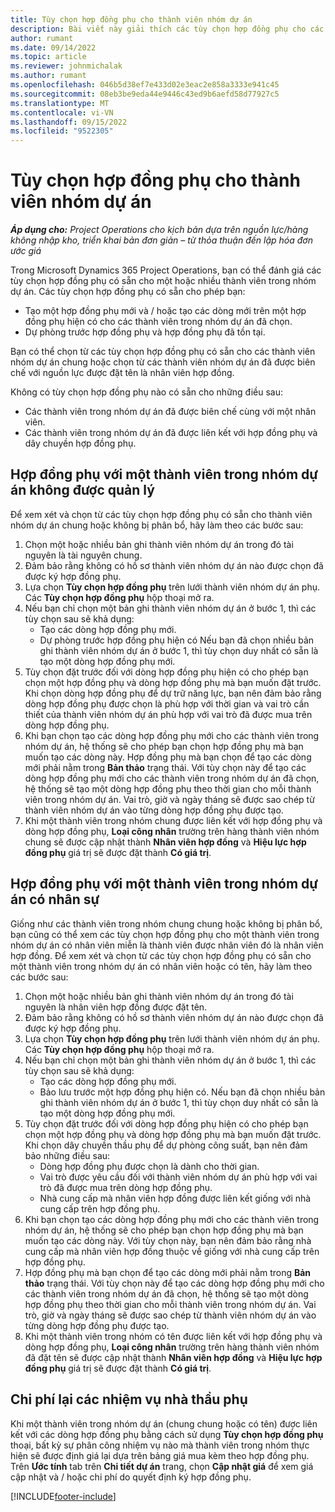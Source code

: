 ```yaml
---
title: Tùy chọn hợp đồng phụ cho thành viên nhóm dự án
description: Bài viết này giải thích các tùy chọn hợp đồng phụ cho các thành viên nhóm dự án trong Microsoft Dynamics 365 Project Operations.
author: rumant
ms.date: 09/14/2022
ms.topic: article
ms.reviewer: johnmichalak
ms.author: rumant
ms.openlocfilehash: 046b5d38ef7e433d02e3eac2e858a3333e941c45
ms.sourcegitcommit: 08eb3be9eda44e9446c43ed9b6aefd58d77927c5
ms.translationtype: MT
ms.contentlocale: vi-VN
ms.lasthandoff: 09/15/2022
ms.locfileid: "9522305"
---
```

# <a name="subcontracting-options-for-project-team-members"></a>Tùy chọn hợp đồng phụ cho thành viên nhóm dự án

_**Áp dụng cho:** Project Operations cho kịch bản dựa trên nguồn lực/hàng không nhập kho, triển khai bản đơn giản – từ thỏa thuận đến lập hóa đơn ước giá_

Trong Microsoft Dynamics 365 Project Operations, bạn có thể đánh giá các tùy chọn hợp đồng phụ có sẵn cho một hoặc nhiều thành viên trong nhóm dự án. Các tùy chọn hợp đồng phụ có sẵn cho phép bạn:

- Tạo một hợp đồng phụ mới và / hoặc tạo các dòng mới trên một hợp đồng phụ hiện có cho các thành viên trong nhóm dự án đã chọn. 
- Dự phòng trước hợp đồng phụ và hợp đồng phụ đã tồn tại. 

Bạn có thể chọn từ các tùy chọn hợp đồng phụ có sẵn cho các thành viên nhóm dự án chung hoặc chọn từ các thành viên nhóm dự án đã được biên chế với nguồn lực được đặt tên là nhân viên hợp đồng. 

Không có tùy chọn hợp đồng phụ nào có sẵn cho những điều sau:

- Các thành viên trong nhóm dự án đã được biên chế cùng với một nhân viên. 
- Các thành viên trong nhóm dự án đã được liên kết với hợp đồng phụ và dây chuyền hợp đồng phụ. 

## <a name="subcontracting-an-unstaffed-project-team-member"></a>Hợp đồng phụ với một thành viên trong nhóm dự án không được quản lý

Để xem xét và chọn từ các tùy chọn hợp đồng phụ có sẵn cho thành viên nhóm dự án chung hoặc không bị phân bổ, hãy làm theo các bước sau:

1. Chọn một hoặc nhiều bản ghi thành viên nhóm dự án trong đó tài nguyên là tài nguyên chung.
2. Đảm bảo rằng không có hồ sơ thành viên nhóm dự án nào được chọn đã được ký hợp đồng phụ. 
3. Lựa chọn **Tùy chọn hợp đồng phụ** trên lưới thành viên nhóm dự án phụ. Các **Tùy chọn hợp đồng phụ** hộp thoại mở ra. 
4. Nếu bạn chỉ chọn một bản ghi thành viên nhóm dự án ở bước 1, thì các tùy chọn sau sẽ khả dụng:
    - Tạo các dòng hợp đồng phụ mới. 
    - Dự phòng trước hợp đồng phụ hiện có Nếu bạn đã chọn nhiều bản ghi thành viên nhóm dự án ở bước 1, thì tùy chọn duy nhất có sẵn là tạo một dòng hợp đồng phụ mới.
5. Tùy chọn đặt trước đối với dòng hợp đồng phụ hiện có cho phép bạn chọn một hợp đồng phụ và dòng hợp đồng phụ mà bạn muốn đặt trước. Khi chọn dòng hợp đồng phụ để dự trữ năng lực, bạn nên đảm bảo rằng dòng hợp đồng phụ được chọn là phù hợp với thời gian và vai trò cần thiết của thành viên nhóm dự án phù hợp với vai trò đã được mua trên dòng hợp đồng phụ.
6. Khi bạn chọn tạo các dòng hợp đồng phụ mới cho các thành viên trong nhóm dự án, hệ thống sẽ cho phép bạn chọn hợp đồng phụ mà bạn muốn tạo các dòng này. Hợp đồng phụ mà bạn chọn để tạo các dòng mới phải nằm trong **Bản thảo** trạng thái. Với tùy chọn này để tạo các dòng hợp đồng phụ mới cho các thành viên trong nhóm dự án đã chọn, hệ thống sẽ tạo một dòng hợp đồng phụ theo thời gian cho mỗi thành viên trong nhóm dự án. Vai trò, giờ và ngày tháng sẽ được sao chép từ thành viên nhóm dự án vào từng dòng hợp đồng phụ được tạo. 
7. Khi một thành viên trong nhóm chung được liên kết với hợp đồng phụ và dòng hợp đồng phụ, **Loại công nhân** trường trên hàng thành viên nhóm chung sẽ được cập nhật thành **Nhân viên hợp đồng** và **Hiệu lực hợp đồng phụ** giá trị sẽ được đặt thành **Có giá trị**.

## <a name="subcontracting-a-staffed-project-team-member"></a>Hợp đồng phụ với một thành viên trong nhóm dự án có nhân sự

Giống như các thành viên trong nhóm chung chung hoặc không bị phân bổ, bạn cũng có thể xem các tùy chọn hợp đồng phụ cho một thành viên trong nhóm dự án có nhân viên miễn là thành viên được nhân viên đó là nhân viên hợp đồng. Để xem xét và chọn từ các tùy chọn hợp đồng phụ có sẵn cho một thành viên trong nhóm dự án có nhân viên hoặc có tên, hãy làm theo các bước sau:

1. Chọn một hoặc nhiều bản ghi thành viên nhóm dự án trong đó tài nguyên là nhân viên hợp đồng được đặt tên.
2. Đảm bảo rằng không có hồ sơ thành viên nhóm dự án nào được chọn đã được ký hợp đồng phụ. 
3. Lựa chọn **Tùy chọn hợp đồng phụ** trên lưới thành viên nhóm dự án phụ. Các **Tùy chọn hợp đồng phụ** hộp thoại mở ra. 
4. Nếu bạn chỉ chọn một bản ghi thành viên nhóm dự án ở bước 1, thì các tùy chọn sau sẽ khả dụng:
      - Tạo các dòng hợp đồng phụ mới.
      - Bảo lưu trước một hợp đồng phụ hiện có.
  Nếu bạn đã chọn nhiều bản ghi thành viên nhóm dự án ở bước 1, thì tùy chọn duy nhất có sẵn là tạo một dòng hợp đồng phụ mới.
5. Tùy chọn đặt trước đối với dòng hợp đồng phụ hiện có cho phép bạn chọn một hợp đồng phụ và dòng hợp đồng phụ mà bạn muốn đặt trước. Khi chọn dây chuyền thầu phụ để dự phòng công suất, bạn nên đảm bảo những điều sau:
      - Dòng hợp đồng phụ được chọn là dành cho thời gian. 
      - Vai trò được yêu cầu đối với thành viên nhóm dự án phù hợp với vai trò đã được mua trên dòng hợp đồng phụ. 
      - Nhà cung cấp mà nhân viên hợp đồng được liên kết giống với nhà cung cấp trên hợp đồng phụ.
6. Khi bạn chọn tạo các dòng hợp đồng phụ mới cho các thành viên trong nhóm dự án, hệ thống sẽ cho phép bạn chọn hợp đồng phụ mà bạn muốn tạo các dòng này. Với tùy chọn này, bạn nên đảm bảo rằng nhà cung cấp mà nhân viên hợp đồng thuộc về giống với nhà cung cấp trên hợp đồng phụ. 
7. Hợp đồng phụ mà bạn chọn để tạo các dòng mới phải nằm trong **Bản thảo** trạng thái. Với tùy chọn này để tạo các dòng hợp đồng phụ mới cho các thành viên trong nhóm dự án đã chọn, hệ thống sẽ tạo một dòng hợp đồng phụ theo thời gian cho mỗi thành viên trong nhóm dự án. Vai trò, giờ và ngày tháng sẽ được sao chép từ thành viên nhóm dự án vào từng dòng hợp đồng phụ được tạo.  
8. Khi một thành viên trong nhóm có tên được liên kết với hợp đồng phụ và dòng hợp đồng phụ, **Loại công nhân** trường trên hàng thành viên nhóm đã đặt tên sẽ được cập nhật thành **Nhân viên hợp đồng** và **Hiệu lực hợp đồng phụ** giá trị sẽ được đặt thành **Có giá trị**.

## <a name="re-costing-subcontractor-assignments"></a>Chi phí lại các nhiệm vụ nhà thầu phụ

Khi một thành viên trong nhóm dự án (chung chung hoặc có tên) được liên kết với các dòng hợp đồng phụ bằng cách sử dụng **Tùy chọn hợp đồng phụ** thoại, bất kỳ sự phân công nhiệm vụ nào mà thành viên trong nhóm thực hiện sẽ được định giá lại dựa trên bảng giá mua kèm theo hợp đồng phụ. Trên **Ước tính** tab trên **Chi tiết dự án** trang, chọn **Cập nhật giá** để xem giá cập nhật và / hoặc chi phí do quyết định ký hợp đồng phụ.

[!INCLUDE[footer-include](../../includes/footer-banner.md)]
